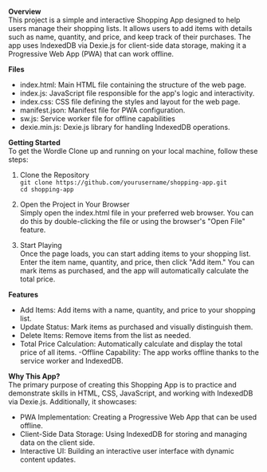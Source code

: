 <!-- 
- What
- How
- Why
-->

**Overview** <br>
  This project is a simple and interactive Shopping App designed to help users manage their shopping lists. It allows users to add items with details such as name, quantity, and price, and keep track of their purchases. The app uses IndexedDB via Dexie.js for client-side data storage, making it a Progressive Web App (PWA) that can work offline.

**Files** <br>
  - index.html: Main HTML file containing the structure of the web page.
  - index.js: JavaScript file responsible for the app's logic and interactivity.
  - index.css: CSS file defining the styles and layout for the web page.
  - manifest.json: Manifest file for PWA configuration.
  - sw.js: Service worker file for offline capabilities 
  - dexie.min.js: Dexie.js library for handling IndexedDB operations.

**Getting Started** <br>
  To get the Wordle Clone up and running on your local machine, follow these steps:

  1. Clone the Repository <br>
     ```git clone https://github.com/yourusername/shopping-app.git``` <br>
     ```cd shopping-app```

  3. Open the Project in Your Browser <br>
     Simply open the index.html file in your preferred web browser. You can do this by double-clicking the file or using the browser's "Open File" feature.

  4. Start Playing <br>
     Once the page loads, you can start adding items to your shopping list. Enter the item name, quantity, and price, then click "Add item." You can mark items as purchased, and the app will automatically calculate the total price.

**Features** <br>
  - Add Items: Add items with a name, quantity, and price to your shopping list.
  - Update Status: Mark items as purchased and visually distinguish them.
  - Delete Items: Remove items from the list as needed.
  - Total Price Calculation: Automatically calculate and display the total price of all items.
  -Offline Capability: The app works offline thanks to the service worker and IndexedDB.

**Why This App?** <br>
  The primary purpose of creating this Shopping App is to practice and demonstrate skills in HTML, CSS, JavaScript, and working with IndexedDB via Dexie.js. Additionally, it showcases:
  - PWA Implementation: Creating a Progressive Web App that can be used offline.
  - Client-Side Data Storage: Using IndexedDB for storing and managing data on the client side.
  - Interactive UI: Building an interactive user interface with dynamic content updates.
